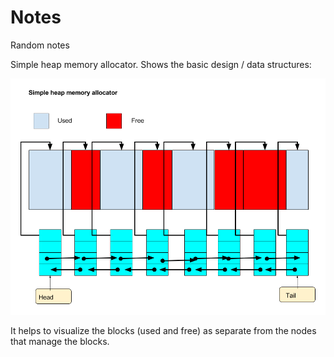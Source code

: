 # Notes
Random notes

Simple heap memory allocator. Shows the basic design / data structures:

![Heap Memory Allocator](./memory_allocator_1.png)

It helps to visualize the blocks (used and free) as separate from the nodes that manage the blocks.
